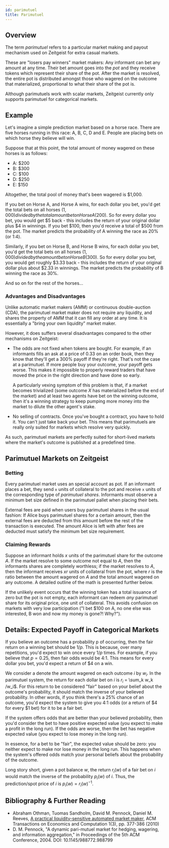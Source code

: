 ```yaml
---
id: parimutuel
title: Parimutuel
---
```


## Overview

The term _parimutuel_ refers to a particular market making and payout mechanism
used on Zeitgeist for extra casual markets.

These are "losers pay winners" market makers: Any informant can bet any amount
at any time. Their bet amount goes into the _pot_ and they receive tokens which
represent their share of the pot. After the market is resolved, the entire pot
is distributed amongst those who wagered on the outcome that materialized,
proportional to what their share of the pot is.

Although parimutuels work with scalar markets, Zeitgeist currently only supports
parimutuel for categorical markets.

## Example

Let's imagine a simple prediction market based on a horse race. There are five
horses running in this race: A, B, C, D and E. People are placing bets on which
horse they believe will win.

Suppose that at this point, the total amount of money wagered on these horses is
as follows:

- A: $200
- B: $300
- C: $100
- D: $250
- E: $150

Altogether, the total pool of money that's been wagered is $1,000.

If you bet on Horse A, and Horse A wins, for each dollar you bet, you'd get the
total bets on all horses ($1,000) divided by the total amount bet on Horse A
($200). So for every dollar you bet, you would get $5 back - this includes the
return of your original dollar plus $4 in winnings. If you bet $100, then you'd
receive a total of $500 from the pot. The market predicts the probability of A
winning the race as 20% (or 1:4).

Similarly, if you bet on Horse B, and Horse B wins, for each dollar you bet,
you'd get the total bets on all horses ($1,000) divided by the amount bet on
Horse B ($300). So for every dollar you bet, you would get roughly $3.33 back -
this includes the return of your original dollar plus about $2.33 in winnings.
The market predicts the probability of B winning the race as 30%.

And so on for the rest of the horses...

### Advantages and Disadvantages

Unlike automatic market makers (AMM) or continuous double-auction (CDA), the
parimutuel market maker does not require any liquidity, and shares the property
of AMM that it can fill any order at any time. It is essentially a "bring your
own liquidity" market maker.

However, it does suffers several disadvantages compared to the other mechanisms
on Zeitgeist:

- The odds are not fixed when tokens are bought. For example, if an informants
  fills an ask at a price of 0.33 on an order book, then they know that they'll
  get a 300% payoff if they're right. That's not the case at a parimutuel. If
  more people buy your outcome, your payoff gets worse. This makes it impossible
  to properly reward traders that have moved the price in the right direction
  and have done so early.

  A particularly vexing symptom of this problem is that, if a market becomes
  trivialized (some outcome $X$ has materialized before the end of the market)
  and at least two agents have bet on the winning outcome, then it's a winning
  strategy to keep pumping more money into the market to dilute the other
  agent's stake.

- No selling of contracts. Once you've bought a contract, you have to hold it.
  You can't just take back your bet. This means that parimutuels are really only
  suited for markets which resolve very quickly.

As such, parimutuel markets are perfectly suited for short-lived markets where
the market's outcome is published at a predefined time.

## Parimutuel Markets on Zeitgeist

### Betting

Every parimutuel market uses an special account as pot. If an informant places a
bet, they send `x` units of collateral to the pot and receive `x` units of the
corresponding type of _parimutuel shares_. Informants must observe a minimum bet
size defined in the parimutuel pallet when placing their bets.

<!-- TODO External fees to be defined in the general section on Zeitgeist markets in a later PR. -->

External fees are paid when users buy parimutuel shares in the usual fashion: If
Alice buys parimutuel shares for a certain amount, then the external fees are
deducted from this amount before the rest of the transaction is executed. The
amount Alice is left with after fees are deducted must satisfy the minimum bet
size requirement.

### Claiming Rewards

Suppose an informant holds $x$ units of the parimutuel share for the outcome
$A$. If the market resolve to some outcome not equal to $A$, then the informants
shares are completely worthless; if the market resolves to $A$, then the
informant receives $xr$ units of collateral from the pot, where $r$ is the ratio
between the amount wagered on $A$ and the total amount wagered on any outcome. A
detailed outline of the math is presented further below.

If the unlikely event occurs that the winning token has a total issuance of zero
but the pot is not empty, each informant can redeem _any_ parimutuel share for
its original price, one unit of collateral. This avoids confusion on markets
with very low participation ("I bet $100 on A, no one else was interested, B won
and now my money is gone?! Why?").

## Details: Expected Payoff in Categorical Markets

If you believe an outcome has a probability p of occurring, then the fair return
on a winning bet should be $1/p$. This is because, over many repetitions, you'd
expect to win once every $1/p$ times. For example, if you believe that
$p = 0.25$, then fair odds would be 4:1. This means for every dollar you bet,
you'd expect a return of $4 on a win.

We consider a denote the amount wagered on each outcome $i$ by $w_i$. In the
parimutuel system, the return for each dollar bet on $i$ is $r_i$ = \sum_k w_k
/w_i$. For this return to be considered "fair" based on your belief about the
outcome's probability, it should match the inverse of your believed probability.
In other words, if you think there's a 25% chance of an outcome, you'd expect
the system to give you 4:1 odds (or a return of $4 for every $1 bet) for it to
be a fair bet.

If the system offers odds that are better than your believed probability, then
you'd consider the bet to have positive expected value (you expect to make a
profit in the long run). If the odds are worse, then the bet has negative
expected value (you expect to lose money in the long run).

In essence, for a bet to be "fair", the expected value should be zero: you
neither expect to make nor lose money in the long run. This happens when the
system's offered odds match your personal beliefs about the probability of the
outcome.

Long story short, given a pot balance $w$, the return $r_i(w)$ of a fair bet on
$i$ would match the inverse of the probability $p_i(w)$ of $i$. Thus, the
prediction/spot price of $i$ is $p_i(w) = r_i(w)^{-1}$.

## Bibliography & Further Reading

- Abraham Othman, Tuomas Sandholm, David M. Pennock, Daniel M. Reeves,
  [A practical liquidity-sensitive automated market maker](https://www.researchgate.net/publication/221445031_A_practical_liquidity-sensitive_automated_market_maker),
  ACM Transactions on Economics and Computation 1(3), pp. 377-386 (2010)
- D. M. Pennock, "A dynamic pari-mutuel market for hedging, wagering, and
  information aggregation," in Proceedings of the 5th ACM Conference, 2004. DOI:
  10.1145/988772.988799
